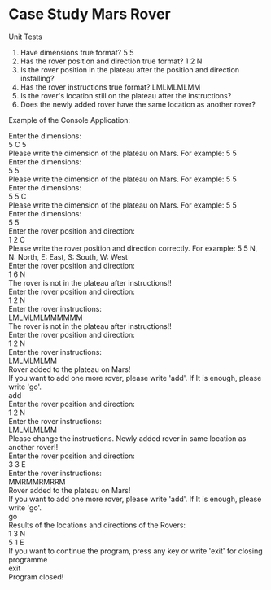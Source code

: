 # Case Study Mars Rover

Unit Tests
1. Have dimensions true format? 5 5
2. Has the rover position and direction true format? 1 2 N
3. Is the rover position in the plateau after the position and direction installing?
4. Has the rover instructions true format?  LMLMLMLMM 
5. Is the rover's location still on the plateau after the instructions?
6. Does the newly added rover have the same location as another rover?

Example of the Console Application: 

Enter the dimensions:  
5 C 5  
Please write the dimension of the plateau on Mars. For example: 5 5  
Enter the dimensions:  
5  5  
Please write the dimension of the plateau on Mars. For example: 5 5  
Enter the dimensions:  
5 5 C  
Please write the dimension of the plateau on Mars. For example: 5 5  
Enter the dimensions:  
5 5  
Enter the rover position and direction:  
1 2 C  
Please write the rover position and direction correctly. For example: 5 5 N, N: North, E: East, S: South, W: West  
Enter the rover position and direction:  
1 6 N  
The rover is not in the plateau after instructions!!  
Enter the rover position and direction:  
1 2 N  
Enter the rover instructions:  
LMLMLMLMMMMMM  
The rover is not in the plateau after instructions!!  
Enter the rover position and direction:  
1 2 N  
Enter the rover instructions:  
LMLMLMLMM  
Rover added to the plateau on Mars!  
If you want to add one more rover, please write 'add'. If It is enough, please write 'go'.  
add  
Enter the rover position and direction:  
1 2 N  
Enter the rover instructions:  
LMLMLMLMM  
Please change the instructions. Newly added rover in same location as another rover!!  
Enter the rover position and direction:  
3 3 E  
Enter the rover instructions:  
MMRMMRMRRM  
Rover added to the plateau on Mars!  
If you want to add one more rover, please write 'add'. If It is enough, please write 'go'.  
go  
Results of the locations and directions of the Rovers:  
1 3 N  
5 1 E  
If you want to continue the program, press any key or write 'exit' for closing programme  
exit  
Program closed!  

 


